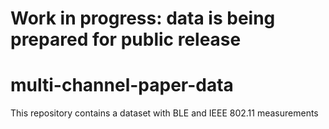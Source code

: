 # Work in progress: data is being prepared for public release

# multi-channel-paper-data
This repository contains a dataset with BLE and IEEE 802.11 measurements
